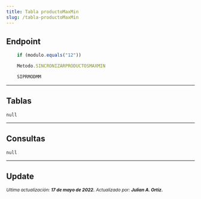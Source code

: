 ```yaml
---
title: Tabla productoMaxMin
slug: /tabla-productoMaxMin
---
```



## Endpoint

```js title="Condiciones"
    if (modulo.equals("12"))
```

```js title="EndPoint"
    Metodo.SINCRONIZARPRODUCTOSMAXMIN

    SIPRMODMM
```

***

## Tablas

```null```

***

## Consultas

```null```

***

## Update

<div class="ultima-actualizacion">
  <small>
    <i>
      Ultima actualización:
      <b> 17 de mayo de 2022.</b>
    </i>
  </small>

  <small>
    <i>
      Actualizado por:
      <b> Julian A. Ortiz.</b>
    </i>
  </small>
</div>